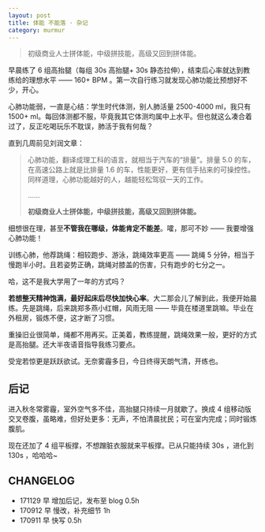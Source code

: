 ```yaml
---
layout: post
title: 体能 不能落 · 杂记
category: murmur
---
```


<blockquote class="blockquote-center">初级商业人士拼体能，中级拼技能，高级又回到拼体能。 </blockquote>

<!-- more -->

早晨练了 6 组高抬腿（每组 30s 高抬腿+ 30s 静态拉伸），结束后心率就达到教练给的理想水平 —— 160+ BPM 。第一次自行练习就发现心肺功能比预想好不少，开心。

心肺功能弱，一直是心结：学生时代体测，别人肺活量 2500-4000 ml，我只有 1500+ ml。每回体测都不服，毕竟我其它体测均属中上水平。但也就这么凑合着过了，反正吃喝玩乐不耽误，肺活于我有何哉？

直到几周前见刘润文章：

>心肺功能，翻译成理工科的语言，就相当于汽车的“排量”。排量 5.0 的车，在高速公路上就是比排量 1.6 的车，性能更好，更有信手拈来的可操控性。同样道理，心肺功能越好的人，越能轻松驾驭一天的工作。
>
>……
>
>**初级商业人士拼体能，中级拼技能，高级又回到拼体能。**

细想很在理，甚至**不管我在哪级，体能肯定不能差**。嚯，那可不妙 —— 我要增强心肺功能！

训练心肺，他荐跳绳：相较跑步、游泳，跳绳效率更高 —— 跳绳 5 分钟，相当于慢跑半小时。且若姿势正确，跳绳对膝盖的伤害，只有跑步的七分之一。

哈，这不是我大学用了一年的方式吗？

**若想整天精神饱满，最好起床后尽快加快心率**。大二那会儿了解到此，我便开始晨练。先是跳绳，后来跳郑多燕小红帽，风雨无阻 —— 毕竟在楼道里跳嘛。毕业在外租房，锻炼不便，这才断了习惯。

重操旧业很简单，绳都不用再买。正美着，教练提醒，跳绳效果一般，更好的方式是高抬腿。还大半夜语音指导我练习要点。

受宠若惊更是跃跃欲试。无奈雾霾多日，今日终得天朗气清，开练也。

## 后记

进入秋冬常雾霾，室外空气多不佳，高抬腿只持续一月就歇了。换成 4 组移动版交叉卷腹，虽略难，但好处更多：无声，不怕清晨扰民；可在室内完成；同时锻炼腹肌。

现在还加了 4 组平板撑，不想蹭脏衣服就来平板撑。已从只能持续 30s ，进化到 130s ，哈哈哈~


## CHANGELOG

- 171129 早 增加后记，发布至 blog 0.5h
- 170912 早 慢改，补充细节 1h
- 170911 早 快写 0.5h
